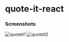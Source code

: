 # quote-it-react

### Screenshots
![quoteit1](https://user-images.githubusercontent.com/73601258/117872724-a6627c00-b2bc-11eb-85c2-64759efe2ae3.png)
![quoteit2](https://user-images.githubusercontent.com/73601258/117872730-a793a900-b2bc-11eb-9d38-29c1f2ee929e.png)
